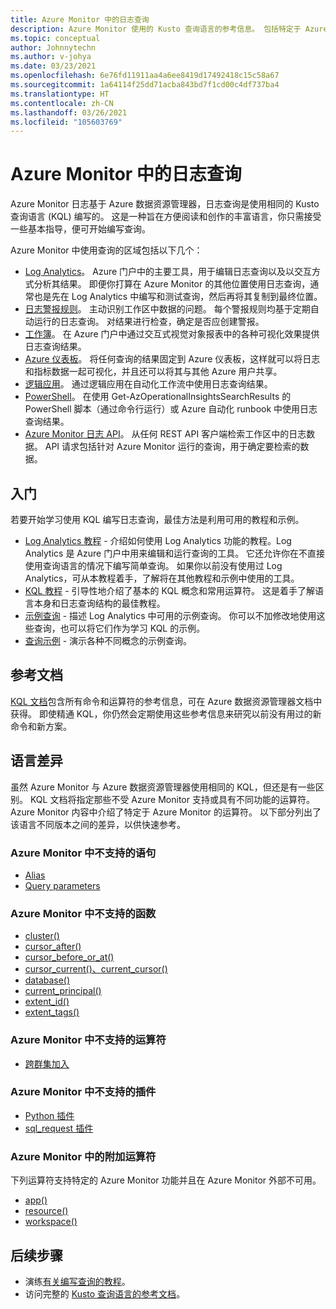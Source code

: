 ```yaml
---
title: Azure Monitor 中的日志查询
description: Azure Monitor 使用的 Kusto 查询语言的参考信息。 包括特定于 Azure Monitor 的附加元素以及 Azure Monitor 日志查询中不支持的元素。
ms.topic: conceptual
author: Johnnytechn
ms.author: v-johya
ms.date: 03/23/2021
ms.openlocfilehash: 6e76fd11911aa4a6ee8419d17492418c15c58a67
ms.sourcegitcommit: 1a64114f25dd71acba843bd7f1cd00c4df737ba4
ms.translationtype: HT
ms.contentlocale: zh-CN
ms.lasthandoff: 03/26/2021
ms.locfileid: "105603769"
---
```

# <a name="log-queries-in-azure-monitor"></a>Azure Monitor 中的日志查询
Azure Monitor 日志基于 Azure 数据资源管理器，日志查询是使用相同的 Kusto 查询语言 (KQL) 编写的。 这是一种旨在方便阅读和创作的丰富语言，你只需接受一些基本指导，便可开始编写查询。

Azure Monitor 中使用查询的区域包括以下几个：

- [Log Analytics](../logs/log-analytics-overview.md)。 Azure 门户中的主要工具，用于编辑日志查询以及以交互方式分析其结果。 即便你打算在 Azure Monitor 的其他位置使用日志查询，通常也是先在 Log Analytics 中编写和测试查询，然后再将其复制到最终位置。
- [日志警报规则](../alerts/alerts-overview.md)。 主动识别工作区中数据的问题。  每个警报规则均基于定期自动运行的日志查询。  对结果进行检查，确定是否应创建警报。
- [工作簿](../visualize/workbooks-overview.md)。 在 Azure 门户中通过交互式视觉对象报表中的各种可视化效果提供日志查询结果。
- [Azure 仪表板](../visualize/tutorial-logs-dashboards.md)。 将任何查询的结果固定到 Azure 仪表板，这样就可以将日志和指标数据一起可视化，并且还可以将其与其他 Azure 用户共享。
- [逻辑应用](../logs/logicapp-flow-connector.md)。  通过逻辑应用在自动化工作流中使用日志查询结果。
- [PowerShell](https://docs.microsoft.com/powershell/module/az.operationalinsights/get-azoperationalinsightssearchresult)。 在使用 Get-AzOperationalInsightsSearchResults 的 PowerShell 脚本（通过命令行运行）或 Azure 自动化 runbook 中使用日志查询结果。
- [Azure Monitor 日志 API](https://dev.loganalytics.io)。 从任何 REST API 客户端检索工作区中的日志数据。  API 请求包括针对 Azure Monitor 运行的查询，用于确定要检索的数据。

## <a name="getting-started"></a>入门
若要开始学习使用 KQL 编写日志查询，最佳方法是利用可用的教程和示例。

- [Log Analytics 教程](./log-analytics-tutorial.md) - 介绍如何使用 Log Analytics 功能的教程。Log Analytics 是 Azure 门户中用来编辑和运行查询的工具。 它还允许你在不直接使用查询语言的情况下编写简单查询。 如果你以前没有使用过 Log Analytics，可从本教程着手，了解将在其他教程和示例中使用的工具。
- [KQL 教程](/data-explorer/kusto/query/tutorial?pivots=azuremonitor) - 引导性地介绍了基本的 KQL 概念和常用运算符。 这是着手了解语言本身和日志查询结构的最佳教程。 
- [示例查询](../logs/example-queries.md) - 描述 Log Analytics 中可用的示例查询。 你可以不加修改地使用这些查询，也可以将它们作为学习 KQL 的示例。
- [查询示例](/data-explorer/kusto/query/samples?pivots=azuremonitor) - 演示各种不同概念的示例查询。



## <a name="reference-documentation"></a>参考文档
[KQL 文档](/data-explorer/kusto/query/)包含所有命令和运算符的参考信息，可在 Azure 数据资源管理器文档中获得。 即使精通 KQL，你仍然会定期使用这些参考信息来研究以前没有用过的新命令和新方案。


## <a name="language-differences"></a>语言差异
虽然 Azure Monitor 与 Azure 数据资源管理器使用相同的 KQL，但还是有一些区别。 KQL 文档将指定那些不受 Azure Monitor 支持或具有不同功能的运算符。 Azure Monitor 内容中介绍了特定于 Azure Monitor 的运算符。 以下部分列出了该语言不同版本之间的差异，以供快速参考。

### <a name="statements-not-supported-in-azure-monitor"></a>Azure Monitor 中不支持的语句

* [Alias](https://docs.microsoft.com/azure/kusto/query/aliasstatement)
* [Query parameters](https://docs.microsoft.com/azure/kusto/query/queryparametersstatement)

### <a name="functions-not-supported-in-azure-monitor"></a>Azure Monitor 中不支持的函数

* [cluster()](https://docs.microsoft.com/azure/kusto/query/clusterfunction)
* [cursor_after()](https://docs.microsoft.com/azure/kusto/query/cursorafterfunction)
* [cursor_before_or_at()](https://docs.microsoft.com/azure/kusto/query/cursorbeforeoratfunction)
* [cursor_current()、current_cursor()](https://docs.microsoft.com/azure/kusto/query/cursorcurrent)
* [database()](https://docs.microsoft.com/azure/kusto/query/databasefunction)
* [current_principal()](https://docs.microsoft.com/azure/kusto/query/current-principalfunction)
* [extent_id()](https://docs.microsoft.com/azure/kusto/query/extentidfunction)
* [extent_tags()](https://docs.microsoft.com/azure/kusto/query/extenttagsfunction)

### <a name="operators-not-supported-in-azure-monitor"></a>Azure Monitor 中不支持的运算符

* [跨群集加入](https://docs.microsoft.com/azure/kusto/query/joincrosscluster)

### <a name="plugins-not-supported-in-azure-monitor"></a>Azure Monitor 中不支持的插件

* [Python 插件](https://docs.microsoft.com/azure/kusto/query/pythonplugin)
* [sql_request 插件](https://docs.microsoft.com/azure/kusto/query/sqlrequestplugin)


### <a name="additional-operators-in-azure-monitor"></a>Azure Monitor 中的附加运算符
下列运算符支持特定的 Azure Monitor 功能并且在 Azure Monitor 外部不可用。

* [app()](../logs/app-expression.md)
* [resource()](./resource-expression.md)
* [workspace()](../logs/workspace-expression.md)

## <a name="next-steps"></a>后续步骤
- 演练[有关编写查询的教程](/data-explorer/kusto/query/tutorial?pivots=azuremonitor)。
- 访问完整的 [Kusto 查询语言的参考文档](https://docs.microsoft.com/azure/kusto/query/)。

